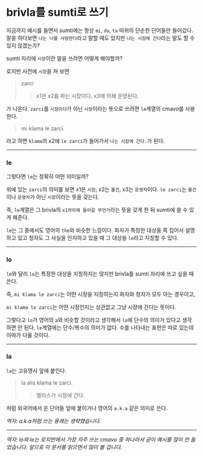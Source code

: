 # brivla를 sumti로 쓰기

지금까지 예시를 들면서 sumti에는 항상 `mi`, `do`, `ta` 따위의 단순한 단어들만 들어갔다.
말을 하다보면 `나는 너를 사랑한다`라고 말할 때도 있지만 `나는 시장에 간다`라는 말도 할 수 있지 않겠는가?

sumti 자리에 `시장`이란 말을 쓰려면 어떻게 해야할까?

로지반 사전에 `시장`을 쳐 보면
> zarci
>> x1은 x2를 파는 시장이다. x3에 의해 운영된다.

가 나온다. `zarci`를 `시장이다`가 아닌 `시장`이라는 뜻으로 쓰려면 `le`계열의 cmavo를 사용한다.

> mi klama le zarci.

라고 하면 `klama`의 x2에 `le zarci`가 들어가서 `나는 시장에 간다.`가 된다.

---

### le
그렇다면 `le`는 정확히 어떤 의미일까?

위에 있는 `zarci`의 의미를 보면 x1은 `시장`, x2는 `물건`, x3는 `운영자`이다. `le zarci`는 `물건`이나 `운영자`가 아닌 `시장`이라는 뜻을 갖는다.

즉, `le`계열은 그 brivla의 `x1자리에 들어갈 무언가`라는 뜻을 갖게 한 뒤 sumti에 쓸 수 있게 해준다.

`le`는 그 중에서도 영어의 `the`와 비슷한 느낌이다. 화자가 특정한 대상을 콕 집어서 설명하고 있고 청자도 그 사실을 인지하고 있을 때 그 대상을 `le`라고 지칭할 수 있다.

---

### lo
`le`와 달리 `lo`는 특정한 대상을 지칭하지는 않지만 brivla를 sumti 자리에 쓰고 싶을 때 쓴다.

즉, `mi klama le zarci`는 어떤 시장을 지칭하는지 화자와 청자가 모두 아는 경우이고, 

`mi klama lo zarci`는 어떤 시장인지는 상관없고 그냥 시장에 간다는 뜻이다.

그렇다고 `lo`가 영어의 `a`와 비슷할 것이라고 생각해서 `lo`에 단수의 의미가 있다고 생각하면 안 된다. `le`계열에는 단수/복수의 의미가 없다. 수를 나타내는 표현은 따로 있는데 이따가 다룰 것이다.

---

### la
`la`는 고유명사 앞에 붙인다.

> la alis klama le zarci.
>> 앨리스가 시장에 간다.

처럼 외국어에서 온 단어들 앞에 붙이거나 영어의 `a.k.a` 같은 의미로 쓴다.

*역자: a.k.a처럼 쓰는 용례는 생략했습니다.*

---

*역자: lo와 le는 로지반에서 가장 자주 쓰는 cmavo 중 하나라서 굳이 예시를 많이 안 들었습니다. 앞으로 이 문서를 읽으면서 많이 볼 겁니다.*